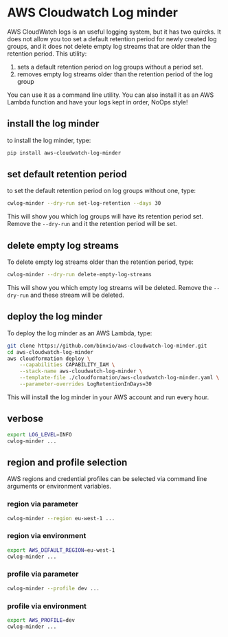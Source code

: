 # AWS Cloudwatch Log minder
AWS CloudWatch logs is an useful logging system, but it has two quircks. It does not allow you too set a default
retention period for newly created log groups, and it does not delete empty log streams that are older than
the retention period. This utility:

1. sets a default retention period on log groups without a period set.
1. removes empty log streams older than the retention period of the log group

You can use it as a command line utility. You can also install it as an AWS Lambda function and have your
logs kept in order, NoOps style!

## install the log minder
to install the log minder, type:

```sh
pip install aws-cloudwatch-log-minder
```

## set default retention period
to set the default retention period on log groups without one, type:
```sh
cwlog-minder --dry-run set-log-retention --days 30
```
This will show you which log groups will have its retention period set. Remove the `--dry-run` and
it the retention period will be set.

## delete empty log streams
To delete empty log streams older than the retention period, type:
```sh
cwlog-minder --dry-run delete-empty-log-streams
```
This will show you which empty log streams will be deleted. Remove the `--dry-run` and
these stream will be deleted.

## deploy the log minder
To deploy the log minder as an AWS Lambda, type:

```sh
git clone https://github.com/binxio/aws-cloudwatch-log-minder.git
cd aws-cloudwatch-log-minder
aws cloudformation deploy \
	--capabilities CAPABILITY_IAM \
	--stack-name aws-cloudwatch-log-minder \
	--template-file ./cloudformation/aws-cloudwatch-log-minder.yaml \
	--parameter-overrides LogRetentionInDays=30
```
This will install the log minder in your AWS account and run every hour.

## verbose

```sh
export LOG_LEVEL=INFO
cwlog-minder ...
```

## region and profile selection
AWS regions and credential profiles can be selected via command line
arguments or environment variables.

### region via parameter
```sh
cwlog-minder --region eu-west-1 ...
```

### region via environment
```sh
export AWS_DEFAULT_REGION=eu-west-1
cwlog-minder ...
```

### profile via parameter
```sh
cwlog-minder --profile dev ...
```

### profile via environment

```sh
export AWS_PROFILE=dev
cwlog-minder ...
```
